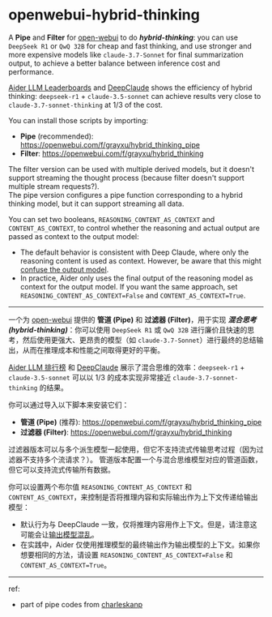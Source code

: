 # openwebui-hybrid-thinking

A **Pipe** and **Filter** for [open-webui](https://github.com/open-webui/open-webui) to do ***hybrid-thinking***: you can use `DeepSeek R1` or `QwQ 32B` for cheap and fast thinking, and use stronger and more expensive models like `claude-3.7-Sonnet` for final summarization output, to achieve a better balance between inference cost and performance.

[Aider LLM Leaderboards](https://aider.chat/docs/leaderboards/) and [DeepClaude](https://github.com/getAsterisk/deepclaude) shows the efficiency of hybrid thinking: `deepseek-r1` + `claude-3.5-sonnet` can achieve results very close to `claude-3.7-sonnet-thinking` at 1/3 of the cost.

You can install those scripts by importing:
- **Pipe** (recommended): https://openwebui.com/f/grayxu/hybrid_thinking_pipe
- **Filter**: https://openwebui.com/f/grayxu/hybrid_thinking

The filter version can be used with multiple derived models, but it doesn't support streaming the thought process (because filter doesn't support multiple stream requests?).   
The pipe version configures a pipe function corresponding to a hybrid thinking model, but it can support streaming all data.

You can set two booleans, `REASONING_CONTENT_AS_CONTEXT` and `CONTENT_AS_CONTEXT`, to control whether the reasoning and actual output are passed as context to the output model:
- The default behavior is consistent with Deep Claude, where only the reasoning content is used as context. However, be aware that this might [confuse the output model](https://aider.chat/2025/01/24/r1-sonnet.html#thinking-output).
- In practice, Aider only uses the final output of the reasoning model as context for the output model. If you want the same approach, set `REASONING_CONTENT_AS_CONTEXT=False` and `CONTENT_AS_CONTEXT=True`.

---

一个为 [open-webui](https://github.com/open-webui/open-webui) 提供的 **管道 (Pipe)** 和 **过滤器 (Filter)**，用于实现 ***混合思考 (hybrid-thinking)***：你可以使用 `DeepSeek R1` 或 `QwQ 32B` 进行廉价且快速的思考，然后使用更强大、更昂贵的模型（如 `claude-3.7-Sonnet`）进行最终的总结输出，从而在推理成本和性能之间取得更好的平衡。

[Aider LLM 排行榜](https://aider.chat/docs/leaderboards/) 和 [DeepClaude](https://github.com/getAsterisk/deepclaude) 展示了混合思维的效率：`deepseek-r1` + `claude-3.5-sonnet` 可以以 1/3 的成本实现非常接近 `claude-3.7-sonnet-thinking` 的结果。

你可以通过导入以下脚本来安装它们：
- **管道 (Pipe)** (推荐): https://openwebui.com/f/grayxu/hybrid_thinking_pipe
- **过滤器 (Filter)**: https://openwebui.com/f/grayxu/hybrid_thinking

过滤器版本可以与多个派生模型一起使用，但它不支持流式传输思考过程（因为过滤器不支持多个流请求？）。
管道版本配置一个与混合思维模型对应的管道函数，但它可以支持流式传输所有数据。

你可以设置两个布尔值 `REASONING_CONTENT_AS_CONTEXT` 和 `CONTENT_AS_CONTEXT`，来控制是否将推理内容和实际输出作为上下文传递给输出模型：
- 默认行为与 DeepClaude 一致，仅将推理内容用作上下文。但是，请注意这可能会让[输出模型混乱](https://aider.chat/2025/01/24/r1-sonnet.html#thinking-output)。
- 在实践中，Aider 仅使用推理模型的最终输出作为输出模型的上下文。如果你想要相同的方法，请设置 `REASONING_CONTENT_AS_CONTEXT=False` 和 `CONTENT_AS_CONTEXT=True`。


---

ref:
- part of pipe codes from [charleskanp](https://openwebui.com/f/charleskanp/deepclaude_2)